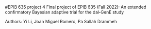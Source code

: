 #EPIB 635 project 4
Final project of EPIB 635 (Fall 2022): An extended confirmatory Bayesian adaptive trial for the dal-GenE study 

Authors: Yi Li, Joan Miguel Romero, Pa Sallah Drammeh
